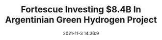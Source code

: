 ---
"title": "Fortescue Investing $8.4B In Argentinian Green Hydrogen Project"
"date": "2021-11-3 14:36:9"
"feed_name": "RIGZONE"
"feed_website": "http://www.rigzone.com/"
"feed_rss": "http://www.rigzone.com/news/rss/rigzone_latest.aspx"
"link": "https://www.rigzone.com/news/fortescue_investing_84b_in_argentinian_green_hydrogen_project-03-nov-2021-166907-article/?rss=true"
"source": "None"
"file": "_posts/2021-1-1-81e1c99dfe206d79455cb16d4c36d4e54c2af14c.md"
"accident": "0"
"drilling": "0"
"dead": "0"
"injured": "0"
"arrested": "0"
"place": "unknown place"
"where": "unknown site"
"causes": "unknown"
"place_uri": "unknown place"
---